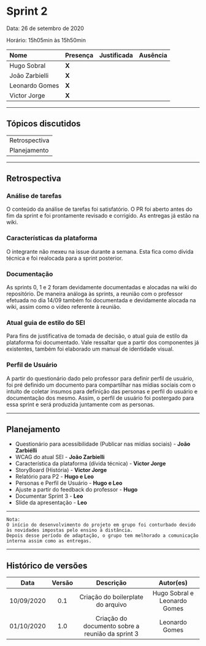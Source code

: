 # Sprint 2

Data: 26 de setembro de 2020

Horário: 15h05min às 15h50min

| Nome           | Presença | Justificada | Ausência |
| :------------- | :------- | :---------- | :------- |
| Hugo Sobral    | **X**    |             |          |
| João Zarbielli | **X**    |             |          |
| Leonardo Gomes | **X**    |             |          |
| Victor Jorge   | **X**    |             |          |

---

## Tópicos discutidos

|               |
| :------------ |
| Retrospectiva |
| Planejamento  |

---

## Retrospectiva

### Análise de tarefas

O conteúdo da análise de tarefas foi satisfatório. O PR foi aberto antes do fim da sprint e foi prontamente revisado e corrigido. As entregas já estão na wiki.

### Características da plataforma

O integrante não mexeu na issue durante a semana. Esta fica como dívida técnica e foi realocada para a sprint posterior.

### Documentação

As sprints 0, 1 e 2 foram devidamente documentadas e alocadas na wiki do repositório. De maneira análoga às sprints, a reunião com o professor efetuada no dia 14/09 também foi documentada e devidamente alocada na wiki, assim como o vídeo referente à reunião.

### Atual guia de estilo do SEI

Para fins de justificativa de tomada de decisão, o atual guia de estilo da plataforma foi documentado. Vale ressaltar que a partir dos componentes já existentes, também foi elaborado um manual de identidade visual.

### Perfil de Usuário

A partir do questionário dado pelo professor para definir perfil de usuário, foi pré definido um documento para compartilhar nas mídias sociais com o intuito de coletar insumos para definição das personas e perfil do usuário e documentação dos mesmo. Assim, o perfil de usuário foi postergado para essa sprint e será produzida juntamente com as personas.

---

## Planejamento

- Questionário para acessibilidade (Publicar nas mídias sociais) - **João Zarbiélli**
- WCAG do atual SEI - **João Zarbielli**
- Característica da plataforma (dívida técnica) - **Victor Jorge**
- StoryBoard (História) - **Victor Jorge**
- Relatório para P2 - **Hugo e Leo**
- Personas e Perfil de Usuário - **Hugo e Leo**
- Ajuste a partir do feedback do professor - **Hugo**
- Documentar Sprint 3 - **Leo**
- Slide da apresentação - **Leo**

---

```
Nota:
O início do desenvolvimento do projeto em grupo foi conturbado devido às novidades impostas pelo ensino à distância.
Depois desse período de adaptação, o grupo tem melhorado a comunicação interna assim como as entregas.
```

---

## Histórico de versões

|    Data    | Versão |                    Descrição                     |          Autor(es)           |
| :--------: | :----: | :----------------------------------------------: | :--------------------------: |
| 10/09/2020 |  0.1   |        Criação do boilerplate do arquivo         | Hugo Sobral e Leonardo Gomes |
| 01/10/2020 |  1.0   | Criação do documento sobre a reunião da sprint 3 |        Leonardo Gomes        |
